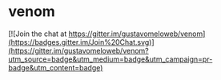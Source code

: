 # venom

[![Join the chat at https://gitter.im/gustavomeloweb/venom](https://badges.gitter.im/Join%20Chat.svg)](https://gitter.im/gustavomeloweb/venom?utm_source=badge&utm_medium=badge&utm_campaign=pr-badge&utm_content=badge)
